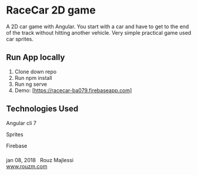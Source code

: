 # RaceCar 2D game
A 2D car game with Angular. You start with a car and have to get to the end of the track without hitting another vehicle. Very simple practical game used car sprites.

## Run App locally
1. Clone down repo
2. Run npm install
3. Run ng serve
4. Demo: [https://racecar-ba079.firebaseapp.com]

## Technologies Used
Angular cli 7

Sprites

Firebase

###
jan 08, 2018 &nbsp; Rouz Majlessi
<br/>
www.rouzm.com
